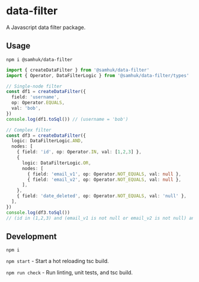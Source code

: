 # data-filter

A Javascript data filter package.

## Usage

`npm i @samhuk/data-filter`

```typescript
import { createDataFilter } from '@samhuk/data-filter'
import { Operator, DataFilterLogic } from '@samhuk/data-filter/types'

// Single-node filter
const df1 = createDataFilter({
  field: 'username',
  op: Operator.EQUALS,
  val: 'bob',
})
console.log(df1.toSql()) // (username = 'bob')

// Complex filter
const df3 = createDataFilter({
  logic: DataFilterLogic.AND,
  nodes: [
    { field: 'id', op: Operator.IN, val: [1,2,3] },
    {
      logic: DataFilterLogic.OR,
      nodes: [
        { field: 'email_v1', op: Operator.NOT_EQUALS, val: null },
        { field: 'email_v2', op: Operator.NOT_EQUALS, val: null },
      ],
    },
    { field: 'date_deleted', op: Operator.NOT_EQUALS, val: 'null' },
  ],
})
console.log(df3.toSql())
// (id in (1,2,3) and (email_v1 is not null or email_v2 is not null) and date_deleted is not null)
```

## Development

`npm i`

`npm start` - Start a hot reloading tsc build.

`npm run check` - Run linting, unit tests, and tsc build.